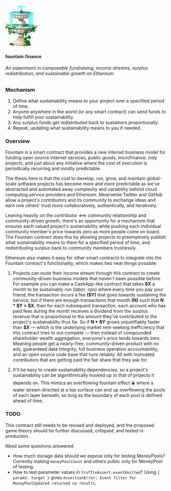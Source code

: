 <img src="imgs/fountain.png" alt="Fountain" width="100"/>

#### fountain.finance

###### An experiment in composable fundraising, income streams, surplus redistribution, and sustainable growth on Ethereum.

### Mechanism

1. Define what sustainability means to your project over a specified period of time.
2. Anyone anywhere in the world (or any smart contract) can send funds to help fulfill your sustainability.
3. Any surplus funds get redistributed back to sustainers proportionally.
4. Repeat, updating what sustainability means to you if needed.

### Overview

Fountain is a smart contract that provides a new internet business model for funding open source internet services, public goods, microfinance, indy projects, and just about any initiative where the cost of execution is periodically recurring and mostly predictable.

The thesis here is that the cost to develop, run, grow, and maintain global-scale software projects has become more and more predictable as we've abstracted and automated away complexity and variability behind cloud computing service providers and Ethereum. Meanwhile Twitter and GitHub allow a project's contributors and its community to exchange ideas and earn one others' trust more collaboratively, authentically, and iteratively.

Leaning heavily on the contributor <==> community relationship and community-driven growth, there's an opportunity for a mechanism that ensures each valued project's sustainability while pushing each individual community member's price towards zero as more people come on board. The Fountain contract does this by allowing projects to preemptively publish what sustainability means to them for a specified period of time, and redistributing surplus back to community members trustlessly.

Ethereum also makes it easy for other smart contracts to integrate into the Fountain contract's functionality, which makes two neat things possible:

1. Projects can route their income stream through this contract to create community-driven business models that haven't been possible before. For example you can make a CashApp-like contract that takes **\$X** a month to be sustainably run (labor, ops) where every time you pay your friend, the transaction incurs a fee **(\$Y)** that goes towards sustaining the service, but if there are enough transactions that month **(N)** such that **N \* $Y > $X**, then for each subsequent transaction, each account who has paid fees during the month receives a dividend from the surplus revenue that is proportional to the amount they've contributed to the project's sustainability thus far. So if **N \* \$Y** grows unjustifiably faster than **\$X** — which is the underlying market rent-seeking inefficiency that this contract tries to out-compete — then instead of compounded shareholder wealth aggregation, everyone's price tends towards zero. Meaning people get a nearly-free, community-driven product with no ads, guaranteed data integrity, full business operation accountability, and an open source code base that runs reliably. All with motivated contributors that are getting paid the fair share that they ask for.

2. It'll be easy to create sustainability dependencies, so a project's sustainability can be algorithmically hooked up to that of projects it depends on. This mimics an overflowing fountain effect ⛲️ where a water stream directed at a top surface can end up overflowing the pools of each layer beneath, so long as the boundary of each pool is defined ahead of time. ️

### TODO

This contract still needs to be revised and deployed, and the proposed game theory should be further discussed, critiqued, and tested in production.

Need some questions answered:

- How much storage data should we expose only for testing MoneyPools? Currently making `moneyPoolCount` and others public only for MoneyPool of testing.
- How to test parameter values in `truffleAssert.eventEmitted`? Using `{ param3: target }` gives `AssertionError: Event filter for MoneyPoolUpdated returned no results`.
